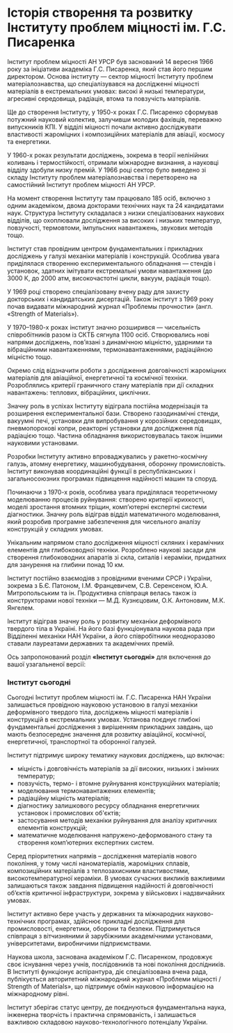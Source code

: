# Історія створення та розвитку Інституту проблем міцності ім. Г.С. Писаренка

Інститут проблем міцності АН УРСР був заснований 14 вересня 1966 року за ініціативи академіка Г.С. Писаренка, який став його першим директором. Основа інституту — сектор міцності Інституту проблем матеріалознавства, що спеціалізувався на дослідженні міцності матеріалів в екстремальних умовах: високі й низькі температури, агресивні середовища, радіація, втома та повзучість матеріалів.

Ще до створення Інституту, у 1950-х роках Г.С. Писаренко сформував потужний науковий колектив, залучивши молодих фахівців, переважно випускників КПІ. У відділі міцності почали активно досліджувати властивості жароміцних і композиційних матеріалів для авіації, космосу та енергетики.

У 1960-х роках результати досліджень, зокрема в теорії нелінійних коливань і термостійкості, отримали міжнародне визнання, а науковці відділу здобули низку премій. У 1966 році сектор було виведено зі складу Інституту проблем матеріалознавства і перетворено на самостійний Інститут проблем міцності АН УРСР.

На момент створення Інституту там працювало 185 осіб, включно з одним академіком, двома докторами технічних наук та 24 кандидатами наук. Структура Інституту складалася з низки спеціалізованих наукових відділів, що охоплювали дослідження за високих і низьких температур, повзучості, термовтоми, імпульсних навантажень, звукових методів тощо.

Інститут став провідним центром фундаментальних і прикладних досліджень у галузі механіки матеріалів і конструкцій. Особлива увага приділялася створенню експериментального обладнання — стендів і установок, здатних імітувати екстремальні умови навантаження (до 3000 К, до 2000 атм, високочастотні цикли, вакуум, радіація тощо).

У 1969 році створено спеціалізовану вчену раду для захисту докторських і кандидатських дисертацій. Також інститут з 1969 року почав видавати міжнародний журнал «Проблемы прочности» (англ. «Strength of Materials»).

У 1970–1980-х роках інститут значно розширився — чисельність співробітників разом із СКТБ сягнула 1100 осіб. Створювались нові напрями досліджень, пов’язані з динамічною міцністю, ударними та вібраційними навантаженнями, термонавантаженнями, радіаційною міцністю тощо.

Окремо слід відзначити роботи з дослідження довговічності жароміцних матеріалів для авіаційної, енергетичної та космічної техніки. Розроблялись критерії граничного стану матеріалів при дії складних навантажень: теплових, вібраційних, циклічних.

Значну роль в успіхах Інституту відіграла постійна модернізація та розширення експериментальної бази. Створено газодинамічні стенди, вакуумні печі, установки для випробування у корозійних середовищах, пневмопорохові копри, реакторні установки для дослідження під радіацією тощо. Частина обладнання використовувалась також іншими науковими установами.

Розробки Інституту активно впроваджувались у ракетно-космічну галузь, атомну енергетику, машинобудування, оборонну промисловість. Інститут виконував координаційні функції в республіканських і загальносоюзних програмах підвищення надійності машин та споруд.

Починаючи з 1970-х років, особлива увага приділялася теоретичному моделюванню процесів руйнування: створено критерії крихкості, моделі зростання втомних тріщин, комп’ютерні експертні системи діагностики. Значну роль відіграв відділ математичного моделювання, який розробив програмне забезпечення для чисельного аналізу конструкцій у складних умовах.

Унікальним напрямом стало дослідження міцності скляних і керамічних елементів для глибоководної техніки. Розроблено наукові засади для створення глибоководних апаратів зі скла, ситалів і кераміки, придатних для занурення на глибини понад 10 км.

Інститут постійно взаємодіяв з провідними вченими СРСР і України, зокрема з Б.Є. Патоном, І.М. Францевичем, С.В. Серенсеном, Ю.А. Митропольським та ін. Продуктивна співпраця велась також із конструкторами нової техніки — М.Д. Кузнєцовим, О.К. Антоновим, М.К. Янгелем.

Інститут відіграв значну роль у розвитку механіки деформівного твердого тіла в Україні. На його базі функціонувала наукова рада при Відділенні механіки НАН України, а його співробітники неодноразово ставали лауреатами державних та академічних премій.

Ось запропонований розділ **«Інститут сьогодні»** для включення до вашої узагальненої версії:

### Інститут сьогодні

Сьогодні Інститут проблем міцності ім. Г.С. Писаренка НАН України залишається провідною науковою установою в галузі механіки деформівного твердого тіла, досліджень міцності матеріалів і конструкцій в екстремальних умовах. Установа поєднує глибокі фундаментальні дослідження з вирішенням прикладних завдань, що мають безпосереднє значення для розвитку авіаційної, космічної, енергетичної, транспортної та оборонної галузей.

Інститут підтримує широку тематику наукових досліджень, що включає:

* міцність і довговічність матеріалів за дії високих, низьких і змінних температур;
* повзучість, термо- і втомне руйнування конструкційних матеріалів;
* моделювання термонавантажених елементів;
* радіаційну міцність матеріалів;
* діагностику залишкового ресурсу обладнання енергетичних установок і промислових об'єктів;
* застосування методів механіки руйнування для аналізу критичних елементів конструкцій;
* математичне моделювання напружено-деформованого стану та створення комп’ютерних експертних систем.

Серед пріоритетних напрямів – дослідження матеріалів нового покоління, у тому числі наноматеріалів, жароміцних сплавів, композиційних матеріалів з теплозахисними властивостями, високотемпературної кераміки. В умовах сучасних викликів важливими залишаються також завдання підвищення надійності й довговічності об’єктів критичної інфраструктури, зокрема у військових і надзвичайних умовах.

Інститут активно бере участь у державних та міжнародних науково-технічних програмах, здійснює прикладні дослідження для промисловості, енергетики, оборони та безпеки. Підтримується співпраця з вітчизняними й зарубіжними академічними установами, університетами, виробничими підприємствами.

Наукова школа, заснована академіком Г.С. Писаренком, продовжує своє існування через учнів, послідовників та нові покоління дослідників. В Інституті функціонує аспірантура, діє спеціалізована вчена рада, публікується авторитетний міжнародний журнал «Проблеми міцності / Strength of Materials», що підтримує обмін науковою інформацією на міжнародному рівні.

Інститут зберігає статус центру, де поєднуються фундаментальна наука, інженерна творчість і практична спрямованість, і залишається важливою складовою науково-технологічного потенціалу України.
